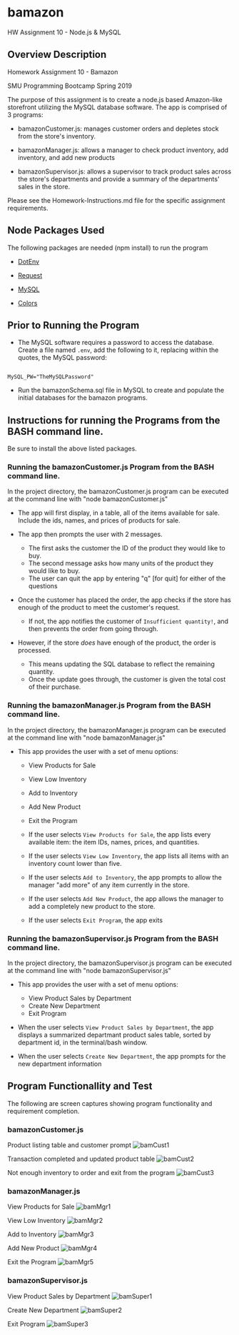 # bamazon
HW Assignment 10 - Node.js &amp; MySQL  

## Overview Description
Homework Assignment 10 - Bamazon

SMU Programming Bootcamp Spring 2019

The purpose of this assignment is to create a node.js based Amazon-like storefront utilizing the MySQL database software. The app is comprised of 3 programs:
- bamazonCustomer.js: manages customer orders and depletes stock from the store's inventory. 

- bamazonManager.js: allows a manager to check product inventory, add inventory, and add new products

- bamazonSupervisor.js: allows a supervisor to track product sales across the store's departments and provide a summary of the departments' sales in the store.
  
Please see the Homework-Instructions.md file for the specific assignment requirements.

## Node Packages Used
The following packages are needed (npm install) to run the program

   * [DotEnv](https://www.npmjs.com/package/dotenv)

   * [Request](https://www.npmjs.com/package/request)

   * [MySQL](https://www.npmjs.com/package/mysql)

   * [Colors](https://www.npmjs.com/package/colors)

## Prior to Running the Program
- The MySQL software requires a password to access the database. Create a file named `.env`, add the following to it, replacing within the quotes, the MySQL password:

```

MySQL_PW="TheMySQLPassword"

```
- Run the bamazonSchema.sql file in MySQL to create and populate the initial databases for the bamazon programs.

## Instructions for running the Programs from the BASH command line.
Be sure to install the above listed packages.

### Running the bamazonCustomer.js Program from the BASH command line.
In the project directory, the bamazonCustomer.js program can be executed at the command line with "node bamazonCustomer.js"

*  The app will first display, in a table, all of the items available for sale. Include the ids, names, and prices of products for sale.

* The app then prompts the user with 2 messages.
   * The first asks the customer the ID of the product they would like to buy.
   * The second message asks how many units of the product they would like to buy.
   * The user can quit the app by entering "q" [for quit] for either of the questions

* Once the customer has placed the order, the app checks if the store has enough of the product to meet the customer's request.
   * If not, the app notifies the customer of `Insufficient quantity!`, and then prevents the order from going through.

* However, if the store _does_ have enough of the product, the order is processed.
   * This means updating the SQL database to reflect the remaining quantity.
   * Once the update goes through, the customer is given the total cost of their purchase.

### Running the bamazonManager.js Program from the BASH command line.
In the project directory, the bamazonManager.js program can be executed at the command line with "node bamazonManager.js"

* This app provides the user with a set of menu options:

    * View Products for Sale
    * View Low Inventory
    * Add to Inventory
    * Add New Product
    * Exit the Program

  * If the user selects `View Products for Sale`, the app lists every available item: the item IDs, names, prices, and quantities.

  * If the user selects `View Low Inventory`, the app lists all items with an inventory count lower than five.

  * If the user selects `Add to Inventory`, the app prompts to allow the manager "add more" of any item currently in the store.

  * If the user selects `Add New Product`, the app allows the manager to add a completely new product to the store.

  * If the user selects `Exit Program`, the app exits

### Running the bamazonSupervisor.js Program from the BASH command line.
In the project directory, the bamazonSupervisor.js program can be executed at the command line with "node bamazonSupervisor.js"

* This app provides the user with a set of menu options:

   * View Product Sales by Department
   * Create New Department
   * Exit Program

* When the user selects `View Product Sales by Department`, the app displays a summarized departmant product sales table, sorted by department id, in the terminal/bash window.

* When the user selects `Create New Department`, the app prompts for the new department information

## Program Functionallity and Test 

The following are screen captures showing program functionality and requirement completion.

### bamazonCustomer.js

Product listing table and customer prompt
![bamCust1](./images/bamCust1.PNG)

Transaction completed and updated product table
![bamCust2](./images/bamCust2.PNG)

Not enough inventory to order and exit from the program
![bamCust3](./images/bamCust3.PNG)

### bamazonManager.js

View Products for Sale
![bamMgr1](./images/bamMgr1.PNG)

View Low Inventory
![bamMgr2](./images/bamMgr2.PNG)

Add to Inventory
![bamMgr3](./images/bamMgr3.PNG)

Add New Product
![bamMgr4](./images/bamMgr4.PNG)

Exit the Program
![bamMgr5](./images/bamMgr5.PNG)

### bamazonSupervisor.js

View Product Sales by Department
![bamSuper1](./images/bamSuper1.PNG)

Create New Department
![bamSuper2](./images/bamSuper2.PNG)

Exit Program
![bamSuper3](./images/bamSuper3.PNG)



